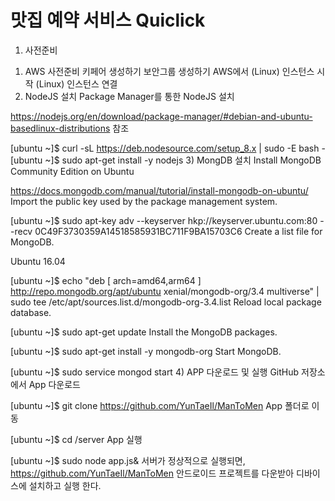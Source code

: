 # 맛집 예약 서비스 Quiclick

1. 사전준비
1) AWS 사전준비
키페어 생성하기
보안그룹 생성하기
AWS에서 (Linux) 인스턴스 시작
(Linux) 인스턴스 연결 
2) NodeJS 설치
Package Manager를 통한 NodeJS 설치

https://nodejs.org/en/download/package-manager/#debian-and-ubuntu-basedlinux-distributions 참조

[ubuntu ~]$ curl -sL https://deb.nodesource.com/setup_8.x | sudo -E bash -
[ubuntu ~]$ sudo apt-get install -y nodejs
3) MongDB 설치
Install MongoDB Community Edition on Ubuntu

https://docs.mongodb.com/manual/tutorial/install-mongodb-on-ubuntu/
Import the public key used by the package management system.

[ubuntu ~]$ sudo apt-key adv --keyserver hkp://keyserver.ubuntu.com:80 --recv 0C49F3730359A14518585931BC711F9BA15703C6
Create a list file for MongoDB.

Ubuntu 16.04

[ubuntu ~]$ echo "deb [ arch=amd64,arm64 ] http://repo.mongodb.org/apt/ubuntu xenial/mongodb-org/3.4 multiverse" | sudo tee /etc/apt/sources.list.d/mongodb-org-3.4.list
Reload local package database.

[ubuntu ~]$ sudo apt-get update
Install the MongoDB packages.

[ubuntu ~]$ sudo apt-get install -y mongodb-org
Start MongoDB.

[ubuntu ~]$ sudo service mongod start
4) APP 다운로드 및 실행
GitHub 저장소에서 App 다운로드

[ubuntu ~]$ git clone https://github.com/YunTaeIl/ManToMen
App 폴더로 이동

[ubuntu ~]$ cd /server
App 실행

[ubuntu ~]$ sudo node app.js&
서버가 정상적으로 실행되면, https://github.com/YunTaeIl/ManToMen 안드로이드 프로젝트를 다운받아 디바이스에 설치하고 실행 한다.



